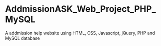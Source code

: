 # AddmissionASK_Web_Project_PHP_MySQL
 A addmission help website using HTML, CSS, Javascript, jQuery, PHP and MySQL database
